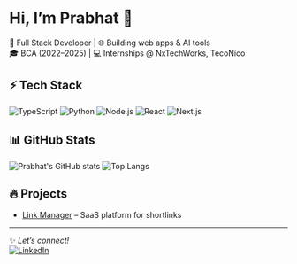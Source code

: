 # Hi, I’m Prabhat 👋

🚀 Full Stack Developer | 🌐 Building web apps & AI tools  
🎓 BCA (2022–2025) | 💻 Internships @ NxTechWorks, TecoNico  

## ⚡ Tech Stack
![TypeScript](https://img.shields.io/badge/-TypeScript-3178c6?logo=typescript&logoColor=white)
![Python](https://img.shields.io/badge/-Python-3776AB?logo=python&logoColor=white)
![Node.js](https://img.shields.io/badge/-Node.js-339933?logo=node.js&logoColor=white)
![React](https://img.shields.io/badge/-React-61DAFB?logo=react&logoColor=black)
![Next.js](https://img.shields.io/badge/-Next.js-000000?logo=next.js&logoColor=white)

## 📊 GitHub Stats
![Prabhat's GitHub stats](https://github-readme-stats.vercel.app/api?username=IsayAyase&show_icons=true&theme=radical)
![Top Langs](https://github-readme-stats.vercel.app/api/top-langs/?username=IsayAyase&layout=compact&theme=radical)

## 🔥 Projects
- [Link Manager](https://github.com/IsayAyase/link-manager) – SaaS platform for shortlinks

---
✨ *Let’s connect!*  
[![LinkedIn](https://img.shields.io/badge/LinkedIn-blue?logo=linkedin&logoColor=white)](https://linkedin.com/in/prabhatm8000)  
